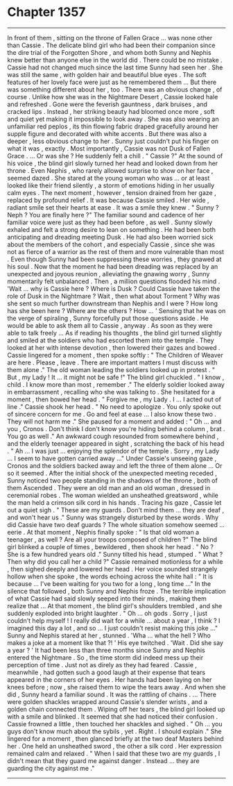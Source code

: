 
# Chapter 1357


---

In front of them , sitting on the throne of Fallen Grace ... was none other than Cassie . The delicate blind girl who had been their companion since the dire trial of the Forgotten Shore , and whom both Sunny and Nephis knew better than anyone else in the world did . There could be no mistake . Cassie had not changed much since the last time Sunny had seen her . She was still the same , with golden hair and beautiful blue eyes . The soft features of her lovely face were just as he remembered them ...
But there was something different about her , too .
There was an obvious change , of course . Unlike how she was in the Nightmare Desert , Cassie looked hale and refreshed . Gone were the feverish gauntness , dark bruises , and cracked lips . Instead , her striking beauty had bloomed once more , soft and quiet yet making it impossible to look away . She was also wearing an unfamiliar red peplos , its thin flowing fabric draped gracefully around her supple figure and decorated with white accents .
But there was also a deeper , less obvious change to her . Sunny just couldn't put his finger on what it was , exactly .
Most importantly , Cassie was not Dusk of Fallen Grace .
... Or was she ?
He suddenly felt a chill .
" Cassie ?"
At the sound of his voice , the blind girl slowly turned her head and looked down from her throne . Even Nephis , who rarely allowed surprise to show on her face , seemed dazed . She stared at the young woman who was ... or at least looked like their friend silently , a storm of emotions hiding in her usually calm eyes .
The next moment , however , tension drained from her gaze , replaced by profound relief .
It was because Cassie smiled . Her wide , radiant smile set their hearts at ease .
It was a smile they knew .
" Sunny ? Neph ? You are finally here ?"
The familiar sound and cadence of her familiar voice were just as they had been before , as well .
Sunny slowly exhaled and felt a strong desire to lean on something .
He had been both anticipating and dreading meeting Dusk . He had also been worried sick about the members of the cohort , and especially Cassie , since she was not as fierce of a warrior as the rest of them and more vulnerable than most . Even though Sunny had been suppressing these worries , they gnawed at his soul .
Now that the moment he had been dreading was replaced by an unexpected and joyous reunion , alleviating the gnawing worry , Sunny momentarily felt unbalanced .
Then , a million questions flooded his mind .
'Wait ... why is Cassie here ? Where is Dusk ? Could Cassie have taken the role of Dusk in the Nightmare ? Wait , then what about Torment ? Why was she sent so much further downstream than Nephis and I were ? How long has she been here ? Where are the others ? How ... '
Sensing that he was on the verge of spiraling , Sunny forcefully put those questions aside . He would be able to ask them all to Cassie , anyway . As soon as they were able to talk freely ...
As if reading his thoughts , the blind girl turned slightly and smiled at the soldiers who had escorted them into the temple . They looked at her with intense devotion , then lowered their gazes and bowed .
Cassie lingered for a moment , then spoke softly :
" The Children of Weaver are here . Please , leave . There are important matters I must discuss with them alone ."
The old woman leading the soldiers looked up in protest .
" But , my Lady ! It ... it might not be safe !"
The blind girl chuckled .
" I know , child . I know more than most , remember ."
The elderly soldier looked away in embarrassment , recalling who she was talking to . She hesitated for a moment , then bowed her head .
" Forgive me , my Lady . I ... I acted out of line ."
Cassie shook her head .
" No need to apologize . You only spoke out of sincere concern for me . Go and feel at ease ... I also know these two . They will not harm me ."
She paused for a moment and added :
" Oh ... and you , Cronos . Don't think I don't know you're hiding behind a column , brat . You go as well ."
An awkward cough resounded from somewhere behind , and the elderly teenager appeared in sight , scratching the back of his head .
" Ah ... I was just ... enjoying the splendor of the temple . Sorry , my Lady ... I seem to have gotten carried away ..."
Under Cassie's unseeing gaze , Cronos and the soldiers backed away and left the three of them alone ...
Or so it seemed .
After the initial shock of the unexpected meeting receded , Sunny noticed two people standing in the shadows of the throne , both of them Ascended . They were an old man and an old woman , dressed in ceremonial robes . The woman wielded an unsheathed greatsword , while the man held a crimson silk cord in his hands .
Tracing his gaze , Cassie let out a quiet sigh .
" These are my guards . Don't mind them ... they are deaf , and won't hear us ."
Sunny was strangely disturbed by these words . Why did Cassie have two deaf guards ? The whole situation somehow seemed ... eerie .
At that moment , Nephis finally spoke :
" Is that old woman a teenager , as well ? Are all your troops composed of children ?"
The blind girl blinked a couple of times , bewildered , then shook her head .
" No ? She is a few hundred years old ."
Sunny tilted his head , stumped .
" What ? Then why did you call her a child ?"
Cassie remained motionless for a while , then sighed deeply and lowered her head .
Her voice sounded strangely hollow when she spoke , the words echoing across the white hall :
" It is because ... I've been waiting for you two for a long , long time ..."
In the silence that followed , both Sunny and Nephis froze . The terrible implication of what Cassie had said slowly seeped into their minds , making them realize that ...
At that moment , the blind girl's shoulders trembled , and she suddenly exploded into bright laughter .
" Oh ... oh gods . Sorry , I just couldn't help myself ! I really did wait for a while ... about a year , I think ? I imagined this day a lot , and so ... I just couldn't resist making this joke ..."
Sunny and Nephis stared at her , stunned .
'Wha ... what the hell ? Who makes a joke at a moment like that ?! '
His eye twitched .
'Wait . Did she say a year ? '
It had been less than three months since Sunny and Nephis entered the Nightmare . So , the time storm did indeed mess up their perception of time . Just not as direly as they had feared .
Cassie , meanwhile , had gotten such a good laugh at their expense that tears appeared in the corners of her eyes . Her hands had been laying on her knees before ; now , she raised them to wipe the tears away .
And when she did , Sunny heard a familiar sound .
It was the rattling of chains .
... There were golden shackles wrapped around Cassie's slender wrists , and a golden chain connected them . Wiping off her tears , the blind girl looked up with a smile and blinked .
It seemed that she had noticed their confusion .
Cassie frowned a little , then touched her shackles and sighed .
" Oh ... you guys don't know much about the sybils , yet . Right . I should explain ."
She lingered for a moment , then glanced briefly at the two deaf Masters behind her .
One held an unsheathed sword , the other a silk cord .
Her expression remained calm and relaxed .
" When I said that these two are my guards , I didn't mean that they guard me against danger . Instead ... they are guarding the city against me ."

---

